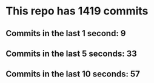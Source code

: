 # This repo has 1419 commits

## Commits in the last 1 second: 9
## Commits in the last 5 seconds: 33
## Commits in the last 10 seconds: 57

